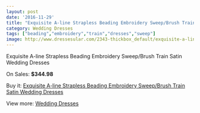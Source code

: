 ```yaml
---
layout: post
date: '2016-11-29'
title: "Exquisite A-line Strapless Beading Embroidery Sweep/Brush Train Satin Wedding Dresses"
category: Wedding Dresses
tags: ["beading","embroidery","train","dresses","sweep"]
image: http://www.dressesular.com/2343-thickbox_default/exquisite-a-line-strapless-beading-embroidery-sweep-brush-train-satin-wedding-dresses.jpg
---
```

Exquisite A-line Strapless Beading Embroidery Sweep/Brush Train Satin Wedding Dresses

On Sales: **$344.98**
<a href="https://www.dressesular.com/wedding-dresses/878-exquisite-a-line-strapless-beading-embroidery-sweep-brush-train-satin-wedding-dresses.html"><amp-img layout="responsive" width="600" height="600" src="//www.dressesular.com/2343-thickbox_default/exquisite-a-line-strapless-beading-embroidery-sweep-brush-train-satin-wedding-dresses.jpg" alt="Exquisite A-line Strapless Beading Embroidery Sweep/Brush Train Satin Wedding Dresses 0" /></a>
<a href="https://www.dressesular.com/wedding-dresses/878-exquisite-a-line-strapless-beading-embroidery-sweep-brush-train-satin-wedding-dresses.html"><amp-img layout="responsive" width="600" height="600" src="//www.dressesular.com/2344-thickbox_default/exquisite-a-line-strapless-beading-embroidery-sweep-brush-train-satin-wedding-dresses.jpg" alt="Exquisite A-line Strapless Beading Embroidery Sweep/Brush Train Satin Wedding Dresses 1" /></a>

Buy it: [Exquisite A-line Strapless Beading Embroidery Sweep/Brush Train Satin Wedding Dresses](https://www.dressesular.com/wedding-dresses/878-exquisite-a-line-strapless-beading-embroidery-sweep-brush-train-satin-wedding-dresses.html "Exquisite A-line Strapless Beading Embroidery Sweep/Brush Train Satin Wedding Dresses")

View more: [Wedding Dresses](https://www.dressesular.com/3-wedding-dresses "Wedding Dresses")